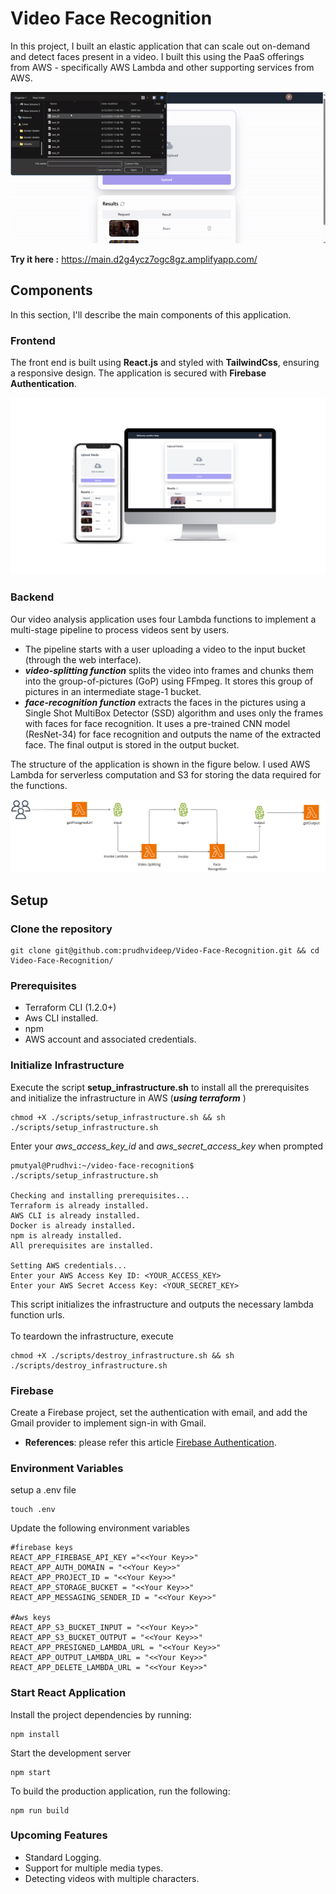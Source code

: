 # Video Face Recognition

In this project, I built an elastic application that can scale out on-demand and detect faces present in a video. I built this using the PaaS offerings from AWS - specifically AWS Lambda and other supporting services from AWS.

![Demo](./public/images/demo.gif)

**Try it here :**  https://main.d2g4ycz7ogc8gz.amplifyapp.com/

## Components

In this section, I'll describe the main components of this application.

### Frontend

The front end is built using **React.js** and styled with **TailwindCss**, ensuring a responsive design. The application is secured with **Firebase Authentication**.
<p align="center">
  <img src="./public/images/Responsive Website.png" alt="Dashboard" width="100%" height="auto" style="max-height: 300px; object-fit: contain;"/>
</p>

<!-- <p align="center">
  <img src="./public/images/Dashboard.jpeg" alt="Dashboard" width="50%" height="auto" style="max-height: 300px; object-fit: contain;"/>
</p> -->

### Backend

Our video analysis application uses four Lambda functions to implement a multi-stage pipeline to process videos sent by users.

- The pipeline starts with a user uploading a video to the input bucket (through the web interface).
- ***video-splitting function*** splits the video into frames and chunks them into the group-of-pictures (GoP) using FFmpeg. It stores this group of pictures in an intermediate stage-1 bucket.
- ***face-recognition function*** extracts the faces in the pictures using a Single Shot MultiBox Detector (SSD) algorithm and uses only the frames with faces for face recognition. It uses a pre-trained CNN model (ResNet-34) for face recognition and outputs the name of the extracted face. The final output is stored in the output bucket.

The structure of the application is shown in the figure below. I used AWS Lambda for serverless computation and S3 for storing the data required for the functions.

<p align="center">
  <img src="./public/images/architecture-diagram.png" alt="architecture-diagram" width="auto" height="auto" style="max-height: 300px; object-fit: contain;"/>
</p>

## Setup

### Clone the repository

```
git clone git@github.com:prudhvideep/Video-Face-Recognition.git && cd Video-Face-Recognition/
```

### Prerequisites

- Terraform CLI (1.2.0+)
- Aws CLI installed.
- npm
- AWS account and associated credentials.

### Initialize Infrastructure

Execute the script **setup_infrastructure.sh** to install all the prerequisites and initialize the infrastructure in AWS (***using terraform*** )

```
chmod +X ./scripts/setup_infrastructure.sh && sh ./scripts/setup_infrastructure.sh
```

Enter your *aws_access_key_id* and *aws_secret_access_key* when prompted

```
pmutyal@Prudhvi:~/video-face-recognition$ ./scripts/setup_infrastructure.sh 

Checking and installing prerequisites...
Terraform is already installed.
AWS CLI is already installed.
Docker is already installed.
npm is already installed.
All prerequisites are installed.

Setting AWS credentials...
Enter your AWS Access Key ID: <YOUR_ACCESS_KEY>
Enter your AWS Secret Access Key: <YOUR_SECRET_KEY>
```



This script initializes the infrastructure and outputs the necessary lambda function urls.
<br>
<br>
To teardown the infrastructure, execute

```
chmod +X ./scripts/destroy_infrastructure.sh && sh ./scripts/destroy_infrastructure.sh
```

### Firebase

Create a Firebase project, set the authentication with email, and add the Gmail provider to implement sign-in with Gmail.

- **References**: please refer this article [Firebase Authentication](https://medium.com/@Adekola_Olawale/firebase-authentication-413626c5234d).

### Environment Variables

setup a .env file
```
touch .env
```
Update the following environment variables

```
#firebase keys
REACT_APP_FIREBASE_API_KEY ="<<Your Key>>"
REACT_APP_AUTH_DOMAIN = "<<Your Key>>"
REACT_APP_PROJECT_ID = "<<Your Key>>"
REACT_APP_STORAGE_BUCKET = "<<Your Key>>"
REACT_APP_MESSAGING_SENDER_ID = "<<Your Key>>"

#Aws keys
REACT_APP_S3_BUCKET_INPUT = "<<Your Key>>"
REACT_APP_S3_BUCKET_OUTPUT = "<<Your Key>>"
REACT_APP_PRESIGNED_LAMBDA_URL = "<<Your Key>>"
REACT_APP_OUTPUT_LAMBDA_URL = "<<Your Key>>"
REACT_APP_DELETE_LAMBDA_URL = "<<Your Key>>"
```

### Start React Application
Install the project dependencies by running:

```
npm install
```

Start the development server

```
npm start
```
To build the production application, run the following:

```
npm run build
```

### Upcoming Features

- Standard Logging.
- Support for multiple media types.
- Detecting videos with multiple characters.